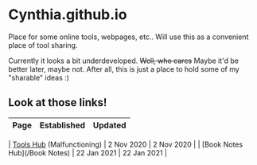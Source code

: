# Cynthia.github.io
Place for some online tools, webpages, etc.. Will use this as a convenient place
of tool sharing.

Currently it looks a bit underdeveloped. ~~Well, who cares~~ Maybe it'd be better later, maybe not.
After all, this is just a place to hold some of my "sharable" ideas :)

## Look at those links!
| Page | Established | Updated |
|------|-------------|---------|

| [Tools Hub](/tools) (Malfunctioning) | 2 Nov 2020 | 2 Nov 2020 |
| [Book Notes Hub](/Book Notes) | 22 Jan 2021 | 22 Jan 2021 |